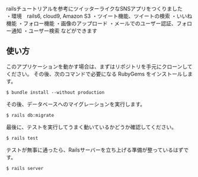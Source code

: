 railsチュートリアルを参考にツイッターライクなSNSアプリをつくりました<br>
  ・環境　rails6, cloud9, Amazon S3 
  ・ツイート機能、ツイートの検索
  ・いいね機能 
  ・フォロー機能
  ・画像のアップロード
  ・メールでのユーザー認証、フォロー通知
  ・ユーザー検索
  などができます

## 使い方

このアプリケーションを動かす場合は、まずはリポジトリを手元にクローンしてください。
その後、次のコマンドで必要になる RubyGems をインストールします。

```
$ bundle install --without production
```

その後、データベースへのマイグレーションを実行します。

```
$ rails db:migrate
```

最後に、テストを実行してうまく動いているかどうか確認してください。

```
$ rails test
```

テストが無事に通ったら、Railsサーバーを立ち上げる準備が整っているはずです。

```
$ rails server
```
